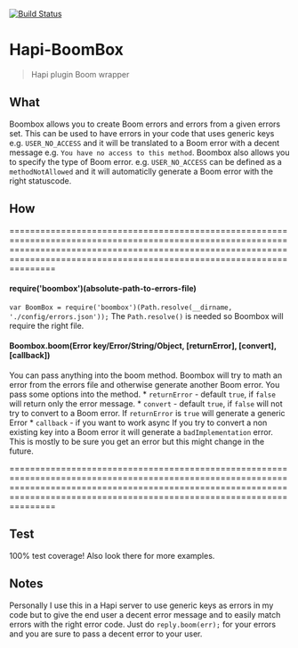 [![Build Status](https://travis-ci.org/AdriVanHoudt/Hapi-Boombox.svg)](https://travis-ci.org/AdriVanHoudt/Hapi-Boombox)
# Hapi-BoomBox
>Hapi plugin Boom wrapper

## What
Boombox allows you to create Boom errors and errors from a given errors set.
This can be used to have errors in your code that uses generic keys e.g. `USER_NO_ACCESS` and it will be translated to a Boom error with a decent message e.g. `You have no access to this method`.
Boombox also allows you to specify the type of Boom error. e.g. `USER_NO_ACCESS` can be defined as a `methodNotAllowed` and it will automaticlly generate a Boom error with the right statuscode.

## How

=================================================================================================================================================================================================================================
#### require('boombox')(absolute-path-to-errors-file)
`var BoomBox = require('boombox')(Path.resolve(__dirname, './config/errors.json'));`
The `Path.resolve()` is needed so Boombox will require the right file.

#### Boombox.boom(Error key/Error/String/Object, [returnError], [convert], [callback])
You can pass anything into the boom method. Boombox will try to math an error from the errors file and otherwise generate another Boom error.
You pass some options into the method.
    * `returnError` - default `true`, if `false` will return only the error message.
		* `convert` - default `true`, if `false` will not try to convert to a Boom error. If `returnError` is `true` will generate a generic Error
    * `callback` - if you want to work async 
If you try to convert a non existing key into a Boom error it will generate a `badImplementation` error. This is mostly to be sure you get an error but this might change in the future.

=================================================================================================================================================================================================================================
   
## Test
100% test coverage!
Also look there for more examples.

## Notes
Personally I use this in a Hapi server to use generic keys as errors in my code but to give the end user a decent error message and to easily match errors with the right error code.
Just do `reply.boom(err);` for your errors and you are sure to pass a decent error to your user.
